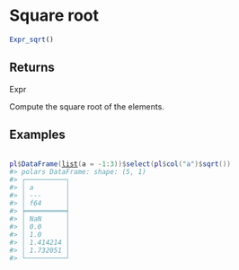 # Square root

```r
Expr_sqrt()
```

## Returns

Expr

Compute the square root of the elements.

## Examples

<pre class='r-example'> <code> <span class='r-in'><span></span></span>
<span class='r-in'><span><span class='va'>pl</span><span class='op'>$</span><span class='fu'>DataFrame</span><span class='op'>(</span><span class='fu'><a href='https://rdrr.io/r/base/list.html'>list</a></span><span class='op'>(</span>a <span class='op'>=</span> <span class='op'>-</span><span class='fl'>1</span><span class='op'>:</span><span class='fl'>3</span><span class='op'>)</span><span class='op'>)</span><span class='op'>$</span><span class='fu'>select</span><span class='op'>(</span><span class='va'>pl</span><span class='op'>$</span><span class='fu'>col</span><span class='op'>(</span><span class='st'>"a"</span><span class='op'>)</span><span class='op'>$</span><span class='fu'>sqrt</span><span class='op'>(</span><span class='op'>)</span><span class='op'>)</span></span></span>
<span class='r-out co'><span class='r-pr'>#&gt;</span> polars DataFrame: shape: (5, 1)</span>
<span class='r-out co'><span class='r-pr'>#&gt;</span> ┌──────────┐</span>
<span class='r-out co'><span class='r-pr'>#&gt;</span> │ a        │</span>
<span class='r-out co'><span class='r-pr'>#&gt;</span> │ ---      │</span>
<span class='r-out co'><span class='r-pr'>#&gt;</span> │ f64      │</span>
<span class='r-out co'><span class='r-pr'>#&gt;</span> ╞══════════╡</span>
<span class='r-out co'><span class='r-pr'>#&gt;</span> │ NaN      │</span>
<span class='r-out co'><span class='r-pr'>#&gt;</span> │ 0.0      │</span>
<span class='r-out co'><span class='r-pr'>#&gt;</span> │ 1.0      │</span>
<span class='r-out co'><span class='r-pr'>#&gt;</span> │ 1.414214 │</span>
<span class='r-out co'><span class='r-pr'>#&gt;</span> │ 1.732051 │</span>
<span class='r-out co'><span class='r-pr'>#&gt;</span> └──────────┘</span>
 </code></pre>